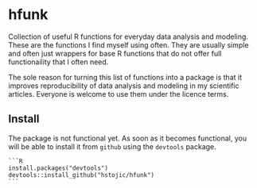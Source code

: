 # hfunk

Collection of useful R functions for everyday data analysis and modeling. These are the functions I find myself using often. They are usually simple and often just wrappers for base R functions that do not offer full functionaility that I often need. 

The sole reason for turning this list of functions into a package is that it improves reproducibility of data analysis and modeling in my scientific articles. Everyone is welcome to use them under the licence terms.


## Install

The package is not functional yet. As soon as it becomes functional, you will be able to install it from `github` using the `devtools` package. 

    ```R
    install.packages("devtools")
    devtools::install_github("hstojic/hfunk")
    ```
